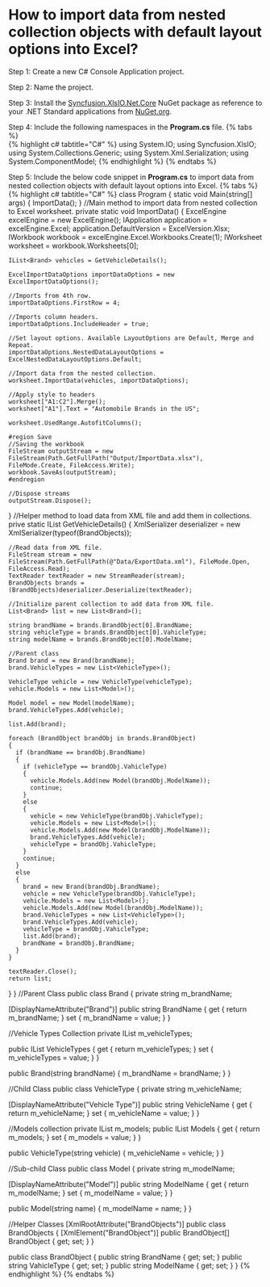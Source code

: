 # How to import data from nested collection objects with default layout options into Excel?

Step 1: Create a new C# Console Application project.

Step 2: Name the project.

Step 3: Install the [Syncfusion.XlsIO.Net.Core](https://www.nuget.org/packages/Syncfusion.XlsIO.Net.Core) NuGet package as reference to your .NET Standard applications from [NuGet.org](https://www.nuget.org).

Step 4: Include the following namespaces in the **Program.cs** file.
{% tabs %}  
{% highlight c# tabtitle="C#" %}
using System.IO;
using Syncfusion.XlsIO;
using System.Collections.Generic;
using System.Xml.Serialization;
using System.ComponentModel;
{% endhighlight %}
{% endtabs %}  

Step 5: Include the below code snippet in **Program.cs** to import data from nested collection objects with default layout options into Excel.
{% tabs %}
{% highlight c# tabtitle="C#" %}
class Program
{
  static void Main(string[] args)
  {
    ImportData();
  }
  //Main method to import data from nested collection to Excel worksheet. 
  private static void ImportData()
  {
    ExcelEngine excelEngine = new ExcelEngine();
    IApplication application = excelEngine.Excel;
    application.DefaultVersion = ExcelVersion.Xlsx;
    IWorkbook workbook = excelEngine.Excel.Workbooks.Create(1);
    IWorksheet worksheet = workbook.Worksheets[0];

    IList<Brand> vehicles = GetVehicleDetails();

    ExcelImportDataOptions importDataOptions = new ExcelImportDataOptions();

    //Imports from 4th row.
    importDataOptions.FirstRow = 4;

    //Imports column headers.
    importDataOptions.IncludeHeader = true;

    //Set layout options. Available LayoutOptions are Default, Merge and Repeat.
    importDataOptions.NestedDataLayoutOptions = ExcelNestedDataLayoutOptions.Default;

    //Import data from the nested collection.
    worksheet.ImportData(vehicles, importDataOptions);

    //Apply style to headers 
    worksheet["A1:C2"].Merge();
    worksheet["A1"].Text = "Automobile Brands in the US";

    worksheet.UsedRange.AutofitColumns();

    #region Save
    //Saving the workbook
    FileStream outputStream = new FileStream(Path.GetFullPath("Output/ImportData.xlsx"), FileMode.Create, FileAccess.Write);
    workbook.SaveAs(outputStream);
    #endregion

    //Dispose streams
    outputStream.Dispose();
  }
  //Helper method to load data from XML file and add them in collections. 
  prive static IList<Brand> GetVehicleDetails()
  {
    XmlSerializer deserializer = new XmlSerializer(typeof(BrandObjects));

    //Read data from XML file. 
    FileStream stream = new FileStream(Path.GetFullPath(@"Data/ExportData.xml"), FileMode.Open, FileAccess.Read);
    TextReader textReader = new StreamReader(stream);
    BrandObjects brands = (BrandObjects)deserializer.Deserialize(textReader);

    //Initialize parent collection to add data from XML file. 
    List<Brand> list = new List<Brand>();

    string brandName = brands.BrandObject[0].BrandName;
    string vehicleType = brands.BrandObject[0].VahicleType;
    string modelName = brands.BrandObject[0].ModelName;

    //Parent class 
    Brand brand = new Brand(brandName);
    brand.VehicleTypes = new List<VehicleType>();

    VehicleType vehicle = new VehicleType(vehicleType);
    vehicle.Models = new List<Model>();

    Model model = new Model(modelName);
    brand.VehicleTypes.Add(vehicle);

    list.Add(brand);

    foreach (BrandObject brandObj in brands.BrandObject)
    {
      if (brandName == brandObj.BrandName)
      {
        if (vehicleType == brandObj.VahicleType)
        {
          vehicle.Models.Add(new Model(brandObj.ModelName));
          continue;
        }
        else
        {
          vehicle = new VehicleType(brandObj.VahicleType);
          vehicle.Models = new List<Model>();
          vehicle.Models.Add(new Model(brandObj.ModelName));
          brand.VehicleTypes.Add(vehicle);
          vehicleType = brandObj.VahicleType;
        }
        continue;
      }
      else
      {
        brand = new Brand(brandObj.BrandName);
        vehicle = new VehicleType(brandObj.VahicleType);
        vehicle.Models = new List<Model>();
        vehicle.Models.Add(new Model(brandObj.ModelName));
        brand.VehicleTypes = new List<VehicleType>();
        brand.VehicleTypes.Add(vehicle);
        vehicleType = brandObj.VahicleType;
        list.Add(brand);
        brandName = brandObj.BrandName;
      }
    }

    textReader.Close();
    return list;
  }
}
//Parent Class 
public class Brand
{
  private string m_brandName;

  [DisplayNameAttribute("Brand")]
  public string BrandName
  {
    get { return m_brandName; }
    set { m_brandName = value; }
  }

  //Vehicle Types Collection 
  private IList<VehicleType> m_vehicleTypes;

  public IList<VehicleType> VehicleTypes
  {
    get { return m_vehicleTypes; }
    set { m_vehicleTypes = value; }
  }

  public Brand(string brandName)
  {
    m_brandName = brandName;
  }
}

//Child Class 
public class VehicleType
{
  private string m_vehicleName;

  [DisplayNameAttribute("Vehicle Type")]
  public string VehicleName
  {
    get { return m_vehicleName; }
    set { m_vehicleName = value; }
  }

  //Models collection 
  private IList<Model> m_models;
  public IList<Model> Models
  {
    get { return m_models; }
    set { m_models = value; }
  }

  public VehicleType(string vehicle)
  {
    m_vehicleName = vehicle;
  }
}

//Sub-child Class 
public class Model
{
  private string m_modelName;

  [DisplayNameAttribute("Model")]
  public string ModelName
  {
    get { return m_modelName; }
    set { m_modelName = value; }
  }

  public Model(string name)
  {
    m_modelName = name;
  }
}

//Helper Classes 
[XmlRootAttribute("BrandObjects")]
public class BrandObjects
{
  [XmlElement("BrandObject")]
  public BrandObject[] BrandObject { get; set; }
}

public class BrandObject
{
  public string BrandName { get; set; }
  public string VahicleType { get; set; }
  public string ModelName { get; set; }
}
{% endhighlight %}
{% endtabs %}